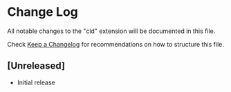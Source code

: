 # Change Log
All notable changes to the "cld" extension will be documented in this file.

Check [Keep a Changelog](http://keepachangelog.com/) for recommendations on how to structure this file.

## [Unreleased]
- Initial release
